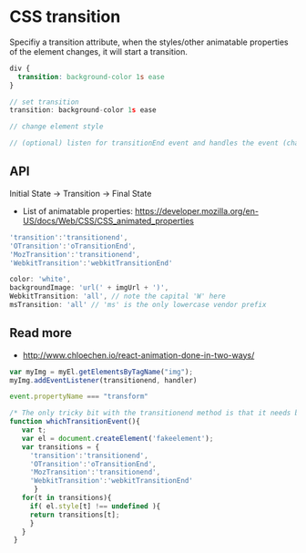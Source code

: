 # CSS transition

Specifiy a transition attribute, when the styles/other animatable properties of the element changes, it will start a transition.


```css
div {
  transition: background-color 1s ease
}
```

```js
// set transition
transition: background-color 1s ease

// change element style

// (optional) listen for transitionEnd event and handles the event (change back, start new animation etc.)
```

## API

Initial State -> Transition -> Final State
- List of animatable properties: https://developer.mozilla.org/en-US/docs/Web/CSS/CSS_animated_properties


```js
'transition':'transitionend',
'OTransition':'oTransitionEnd',
'MozTransition':'transitionend',
'WebkitTransition':'webkitTransitionEnd'
```

```js
color: 'white',
backgroundImage: 'url(' + imgUrl + ')',
WebkitTransition: 'all', // note the capital 'W' here
msTransition: 'all' // 'ms' is the only lowercase vendor prefix
```

## Read more

- http://www.chloechen.io/react-animation-done-in-two-ways/

```js
var myImg = myEl.getElementsByTagName("img");
myImg.addEventListener(transitionend, handler)

event.propertyName === "transform"

/* The only tricky bit with the transitionend method is that it needs browser prefixes, This following method used by Modernizr  will do the trick: */
function whichTransitionEvent(){
   var t;
   var el = document.createElement('fakeelement');
   var transitions = {
     'transition':'transitionend',
     'OTransition':'oTransitionEnd',
     'MozTransition':'transitionend',
     'WebkitTransition':'webkitTransitionEnd'
      }
   for(t in transitions){
     if( el.style[t] !== undefined ){
     return transitions[t];
     }
   }
 }
```
